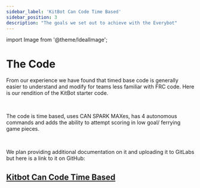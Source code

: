 ```yaml
---
sidebar_label: 'KitBot Can Code Time Based'
sidebar_position: 3
description: "The goals we set out to achieve with the Everybot"
---
```


import Image from '@theme/IdealImage';

# The Code

From our experience we have found that timed base code is generally easier to understand and modify for teams less familiar with FRC code. Here is our rendition of the KitBot starter code.

<br/>

The code is time based, uses CAN SPARK MAXes, has 4 autonomous commands and adds the ability to attempt scoring in low goal/ ferrying game pieces. 

<br/>

We plan providing additional documentation on it and uploading it to GitLabs but here is a link to it on GitHub:

## [Kitbot Can Code Time Based](https://github.com/Robonauts-Everybot/KitBot-CAN-Timed)